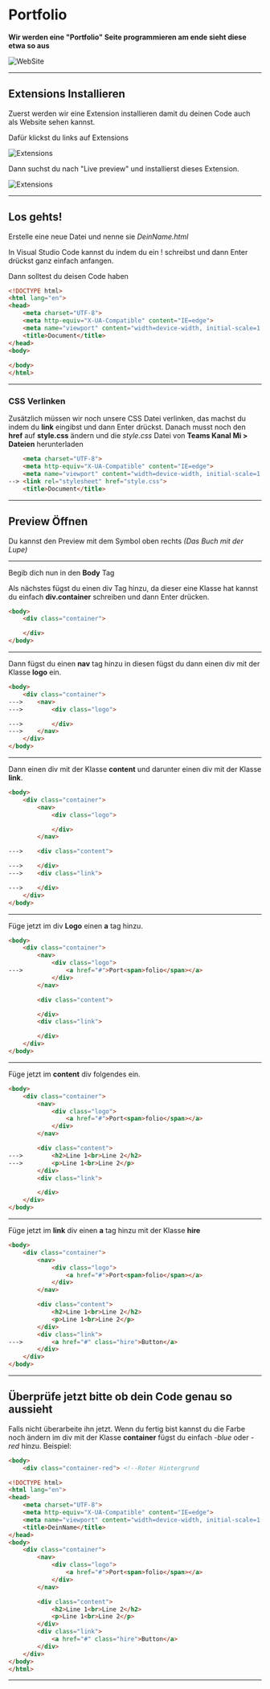 # Portfolio

**Wir werden eine "Portfolio" Seite programmieren am ende sieht diese etwa so aus**

![WebSite](https://craftingcloud.de/45/portfolio.png)

---
## Extensions Installieren

Zuerst werden wir eine Extension installieren damit du deinen Code auch als Website sehen kannst.

Dafür klickst du links auf Extensions

![Extensions](https://craftingcloud.de/45/extensionss.PNG)

Dann suchst du nach "Live preview" und installierst dieses Extension.

![Extensions](https://craftingcloud.de/45/live.PNG)

---
## Los gehts!

Erstelle eine neue Datei und nenne sie *DeinName.html*

In Visual Studio Code kannst du indem du ein ! schreibst und dann Enter drückst ganz einfach anfangen.

Dann solltest du deisen Code haben
``` html
<!DOCTYPE html>
<html lang="en">
<head>
    <meta charset="UTF-8">
    <meta http-equiv="X-UA-Compatible" content="IE=edge">
    <meta name="viewport" content="width=device-width, initial-scale=1.0">
    <title>Document</title>
</head>
<body>
    
</body>
</html>
```
---
### CSS Verlinken
Zusätzlich müssen wir noch unsere CSS Datei verlinken, das machst du indem du **link** eingibst und dann Enter drückst. Danach musst noch den **href** auf **style.css** ändern und die *style.css* Datei von **Teams Kanal Mi > Dateien**
herunterladen
``` html
    <meta charset="UTF-8">
    <meta http-equiv="X-UA-Compatible" content="IE=edge">
    <meta name="viewport" content="width=device-width, initial-scale=1.0">
--> <link rel="stylesheet" href="style.css">
    <title>Document</title>
```
---
## Preview Öffnen

Du kannst den Preview mit dem Symbol oben rechts *(Das Buch mit der Lupe)*

---

Begib dich nun in den **Body** Tag

Als nächstes fügst du einen div Tag hinzu, da dieser eine Klasse hat kannst du einfach **div.container** schreiben und dann Enter drücken.
``` html
<body>
    <div class="container">

    </div>
</body>
```
---
Dann fügst du einen **nav** tag hinzu in diesen fügst du dann einen div mit der Klasse **logo** ein.
``` html
<body>
    <div class="container">
--->    <nav>
--->        <div class="logo">

--->        </div>
--->    </nav>
    </div>
</body>
```
---
Dann einen div mit der Klasse **content** und darunter einen div mit der Klasse **link**.
``` html
<body>
    <div class="container">
        <nav>
            <div class="logo">

            </div>
        </nav>

--->    <div class="content">

--->    </div>
--->    <div class="link">

--->    </div>
    </div>
</body>

```
---
Füge jetzt im div **Logo** einen **a** tag hinzu.
``` html
<body>
    <div class="container">
        <nav>
            <div class="logo">
--->            <a href="#">Port<span>folio</span></a>
            </div>
        </nav>

        <div class="content">

        </div>
        <div class="link">

        </div>
    </div>
</body>
```
---
Füge jetzt im **content** div folgendes ein.
``` html
<body>
    <div class="container">
        <nav>
            <div class="logo">
                <a href="#">Port<span>folio</span></a>
            </div>
        </nav>

        <div class="content">
--->        <h2>Line 1<br>Line 2</h2>
--->        <p>Line 1<br>Line 2</p>
        </div>
        <div class="link">

        </div>
    </div>
</body>
```
---
Füge jetzt im **link** div einen **a** tag hinzu mit der Klasse **hire**
``` html
<body>
    <div class="container">
        <nav>
            <div class="logo">
                <a href="#">Port<span>folio</span></a>
            </div>
        </nav>

        <div class="content">
            <h2>Line 1<br>Line 2</h2>
            <p>Line 1<br>Line 2</p>
        </div>
        <div class="link">
--->        <a href="#" class="hire">Button</a>
        </div>
    </div>
</body>
```
---
## Überprüfe jetzt bitte ob dein Code genau so aussieht
Falls nicht überarbeite ihn jetzt. Wenn du fertig bist kannst du die Farbe noch ändern im div mit der Klasse **container** fügst du einfach *-blue* oder *-red* hinzu.
Beispiel:
```html
<body>
    <div class="container-red"> <!--Roter Hintergrund
```
``` html
<!DOCTYPE html>
<html lang="en">
<head>
    <meta charset="UTF-8">
    <meta http-equiv="X-UA-Compatible" content="IE=edge">
    <meta name="viewport" content="width=device-width, initial-scale=1.0">
    <title>DeinName</title>
</head>
<body>
    <div class="container">
        <nav>
            <div class="logo">
                <a href="#">Port<span>folio</span></a>
            </div>
        </nav>

        <div class="content">
            <h2>Line 1<br>Line 2</h2>
            <p>Line 1<br>Line 2</p>
        </div>
        <div class="link">
            <a href="#" class="hire">Button</a>
        </div>
    </div>
</body>
</html>
```
---
